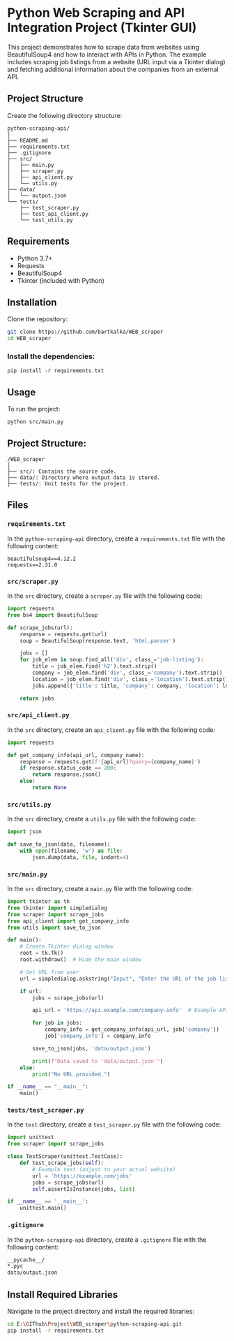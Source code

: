 # Python Web Scraping and API Integration Project (Tkinter GUI)

This project demonstrates how to scrape data from websites using BeautifulSoup4 and how to interact with APIs in Python. The example includes scraping job listings from a website (URL input via a Tkinter dialog) and fetching additional information about the companies from an external API.
## Project Structure
Create the following directory structure:
```
python-scraping-api/
│
├── README.md
├── requirements.txt
├── .gitignore
├── src/
│   ├── main.py
│   ├── scraper.py
│   ├── api_client.py
│   └── utils.py
├── data/
│   └── output.json
└── tests/
    ├── test_scraper.py
    ├── test_api_client.py
    └── test_utils.py
```
## Requirements

- Python 3.7+
- Requests
- BeautifulSoup4
- Tkinter (included with Python)

## Installation

Clone the repository:

```bash
git clone https://github.com/bartkalka/WEB_scraper
cd WEB_scraper
```
### Install the dependencies:
```
pip install -r requirements.txt
```
## Usage
To run the project:
```
python src/main.py
```
## Project Structure:
```
/WEB_scraper
│
├── src/: Contains the source code.
├── data/: Directory where output data is stored.
├── tests/: Unit tests for the project.
```
## Files

### `requirements.txt`

In the `python-scraping-api` directory, create a `requirements.txt` file with the following content:
```
beautifulsoup4==4.12.2
requests==2.31.0
```


### `src/scraper.py`

In the `src` directory, create a `scraper.py` file with the following code:

```python
import requests
from bs4 import BeautifulSoup

def scrape_jobs(url):
    response = requests.get(url)
    soup = BeautifulSoup(response.text, 'html.parser')

    jobs = []
    for job_elem in soup.find_all('div', class_='job-listing'):
        title = job_elem.find('h2').text.strip()
        company = job_elem.find('div', class_='company').text.strip()
        location = job_elem.find('div', class_='location').text.strip()
        jobs.append({'title': title, 'company': company, 'location': location})

    return jobs
```
### `src/api_client.py`

In the `src` directory, create an `api_client.py` file with the following code:

```python
import requests

def get_company_info(api_url, company_name):
    response = requests.get(f'{api_url}?query={company_name}')
    if response.status_code == 200:
        return response.json()
    else:
        return None
```
### `src/utils.py`

In the `src` directory, create a `utils.py` file with the following code:

```python
import json

def save_to_json(data, filename):
    with open(filename, 'w') as file:
        json.dump(data, file, indent=4)
```
### `src/main.py`

In the `src` directory, create a `main.py` file with the following code:

```python
import tkinter as tk
from tkinter import simpledialog
from scraper import scrape_jobs
from api_client import get_company_info
from utils import save_to_json

def main():
    # Create Tkinter dialog window
    root = tk.Tk()
    root.withdraw()  # Hide the main window

    # Get URL from user
    url = simpledialog.askstring("Input", "Enter the URL of the job listings page:")

    if url:
        jobs = scrape_jobs(url)

        api_url = 'https://api.example.com/company-info'  # Example API for fetching company info

        for job in jobs:
            company_info = get_company_info(api_url, job['company'])
            job['company_info'] = company_info

        save_to_json(jobs, 'data/output.json')

        print(f"Data saved to 'data/output.json'")
    else:
        print("No URL provided.")

if __name__ == "__main__":
    main()
```
### `tests/test_scraper.py`

In the `test` directory, create a `test_scraper.py` file with the following code:

```python
import unittest
from scraper import scrape_jobs

class TestScraper(unittest.TestCase):
    def test_scrape_jobs(self):
        # Example test (adjust to your actual website)
        url = 'https://example.com/jobs'
        jobs = scrape_jobs(url)
        self.assertIsInstance(jobs, list)

if __name__ == '__main__':
    unittest.main()
```

### `.gitignore`

In the `python-scraping-api` directory, create a `.gitignore` file with the following content:

```bash
__pycache__/
*.pyc
data/output.json
```

## Install Required Libraries
Navigate to the project directory and install the required libraries:
```bash
cd E:\GIThub\Project\WEB_scraper\python-scraping-api.git
pip install -r requirements.txt
```




